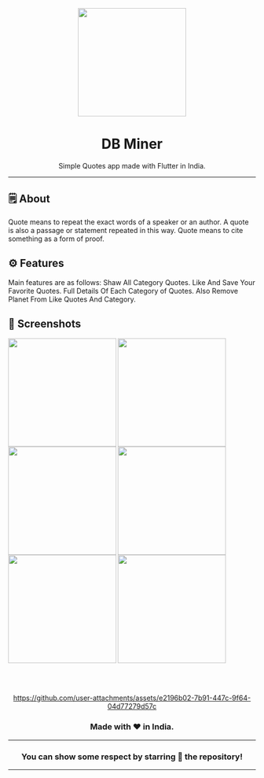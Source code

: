 <div align="center">

<img src="https://github.com/user-attachments/assets/c2d3e9aa-25e4-41e0-9ffc-dc58756b64b7" width="220px">


# **DB Miner**
Simple Quotes app made with Flutter in India.

---

</div>


## 🗒 About

Quote means to repeat the exact words of a speaker or an author. A quote is also a passage or statement repeated in this way. Quote means to cite something as a form of proof.

## ⚙️ Features
Main features are as follows:
Shaw All Category Quotes.
Like And Save Your Favorite Quotes.
Full Details Of Each Category of Quotes.
Also Remove Planet From Like Quotes And Category.
## 📲 Screenshots

<img align="left" src="https://github.com/user-attachments/assets/64ef862c-df04-4ff3-9c3c-ca100a9ae8ff" width="220px">
<img align="left" src="https://github.com/user-attachments/assets/d9b746a5-e2a0-4278-ac8d-642db23e19e9" width="220px">
<img align="left" src="https://github.com/user-attachments/assets/69bf542a-0e95-4b6e-88ff-6d9c894ebeb3" width="220px">
<img align="left" src="https://github.com/user-attachments/assets/7abb9555-75fe-42d8-9f4e-fab64ef7dd07" width="220px">
<img align="left" src="https://github.com/user-attachments/assets/cf1eb093-2991-4a43-94d7-564d0bd6668b" width="220px">
<img src="https://github.com/user-attachments/assets/cdf46596-2ad8-40b5-b1db-33aa74ed9541" width="220px">


<br><br>


<div align="center">


https://github.com/user-attachments/assets/e2196b02-7b91-447c-9f64-04d77279d57c


### Made with ❤️ in India.
---
### You can show some respect by starring 🌟 the repository!
---
</div>
